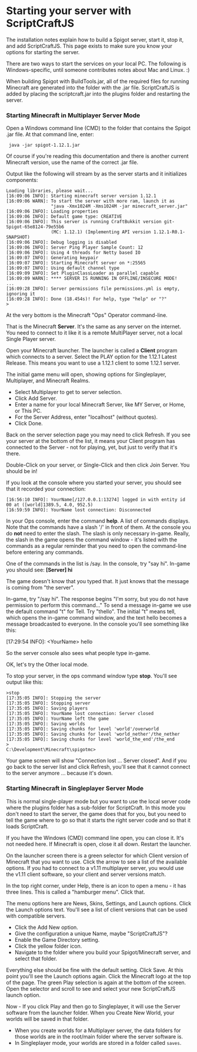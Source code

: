 # Starting your server with ScriptCraftJS

The installation notes explain how to build a Spigot server, start it, stop it, and add ScriptCraftJS. This page exists to make sure you know your options for starting the server.

There are two ways to start the services on your local PC. The following is Windows-specific, until someone contributes notes about Mac and Linux. :)

When building Spigot with BuildTools.jar, all of the required files for running Minecraft are generated into the folder with the .jar file. ScriptCraftJS is added by placing the scriptcraft.jar into the plugins folder and restarting the server.

### Starting Minecraft in Multiplayer Server Mode

Open a Windows command line (CMD) to the folder that contains the Spigot .jar file. At that command line, enter:

     java -jar spigot-1.12.1.jar

Of course if you're reading this documentation and there is another current Minecraft version, use the name of the correct .jar file.

Output like the following will stream by as the server starts and it initializes components:

```
Loading libraries, please wait...
[16:09:06 INFO]: Starting minecraft server version 1.12.1
[16:09:06 WARN]: To start the server with more ram, launch it as
                 "java -Xmx1024M -Xms1024M -jar minecraft_server.jar"
[16:09:06 INFO]: Loading properties
[16:09:06 INFO]: Default game type: CREATIVE
[16:09:06 INFO]: This server is running CraftBukkit version git-Spigot-65e8124-79e55b6
                 (MC: 1.12.1) (Implementing API version 1.12.1-R0.1-SNAPSHOT)
[16:09:06 INFO]: Debug logging is disabled
[16:09:06 INFO]: Server Ping Player Sample Count: 12
[16:09:06 INFO]: Using 4 threads for Netty based IO
[16:09:07 INFO]: Generating keypair
[16:09:07 INFO]: Starting Minecraft server on *:25565
[16:09:07 INFO]: Using default channel type
[16:09:09 INFO]: Set PluginClassLoader as parallel capable
[16:09:09 WARN]: **** SERVER IS RUNNING IN OFFLINE/INSECURE MODE!
...
[16:09:28 INFO]: Server permissions file permissions.yml is empty, ignoring it
[16:09:28 INFO]: Done (18.454s)! For help, type "help" or "?"
>
```

At the very bottom is the Minecraft "Ops" Operator command-line.

That is the Minecraft **Server**. It's the same as any server on the internet. You need to connect to it like it is a remote MultiPlayer server, not a local Single Player server.

Open your Minecraft launcher. The launcher is called a **Client** program which connects to a server. Select the PLAY option for the 1.12.1 Latest Release. This means you want to use a 1.12.1 client to some 1.12.1 server.

The initial game menu will open, showing options for Singleplayer, Multiplayer, and Minecraft Realms.

- Select Multiplayer to get to server selection.
- Click Add Server.
- Enter a name for your local Minecraft Server, like MY Server, or Home, or This PC.
- For the Server Address, enter "localhost" (without quotes).
- Click Done.

Back on the server selection page you may need to click Refresh. If you see your server at the bottom of the list, it means your Client program has connected to the Server - not for playing, yet, but just to verify that it's there.

Double-Click on your server, or Single-Click and then click Join Server. You should be in!

If you look at the console where you started your server, you should see that it recorded your connection:

    [16:56:10 INFO]: YourName[/127.0.0.1:13274] logged in with entity id 00 at ([world]1389.5, 4.0, 952.5)
    [16:59:59 INFO]: YourName lost connection: Disconnected

In your Ops console, enter the command **help**. A list of commands displays. Note that the commands have a slash '/' in front of them. At the console you do **not** need to enter the slash. The slash is only necessary in-game. Really, the slash in the game opens the command window - it's listed with the commands as a regular reminder that you need to open the command-line before entering any commands.

One of the commands in the list is /say. In the console, try "say hi". In-game you should see:
**[Server] hi**

The game doesn't know that you typed that. It just knows that the message is coming from "the server".

In-game, try "/say hi". The response begins "I'm sorry, but you do not have permission to perform this command..." To send a message in-game we use the default command "t" for Tell. Try "thello". The initial "t" means tell, which opens the in-game command window, and the text hello becomes a message broadcasted to everyone. In the console you'll see something like this:

[17:29:54 INFO]: \<YourName> hello

So the server console also sees what people type in-game.

OK, let's try the Other local mode.

To stop your server, in the ops command window type **stop**. You'll see output like this:

```
>stop
[17:35:05 INFO]: Stopping the server
[17:35:05 INFO]: Stopping server
[17:35:05 INFO]: Saving players
[17:35:05 INFO]: YourName lost connection: Server closed
[17:35:05 INFO]: YourName left the game
[17:35:05 INFO]: Saving worlds
[17:35:05 INFO]: Saving chunks for level 'world'/overworld
[17:35:05 INFO]: Saving chunks for level 'world_nether'/the_nether
[17:35:05 INFO]: Saving chunks for level 'world_the_end'/the_end
>
C:\Development\Minecraft\spigotmc>
```

Your game screen will show "Connection lost ... Server closed". And if you go back to the server list and click Refresh, you'll see that it cannot connect to the server anymore ... because it's down.

### Starting Minecraft in Singleplayer Server Mode

This is normal single-player mode but you want to use the local server code where the plugins folder has a sub-folder for ScriptCraft. In this mode you don't need to start the server, the game does that for you, but you need to tell the game where to go so that it starts the right server code and so that it loads ScriptCraft.

If you have the Windows (CMD) command line open, you can close it. It's not needed here. If Minecraft is open, close it all down. Restart the launcher.

On the launcher screen there is a green selector for which Client version of Minecraft that you want to use. Click the arrow to see a list of the available options. If you had to connect to a v1.11 multiplayer server, you would use the v1.11 client software, so your client and server versions match.

In the top right corner, under Help, there is an icon to open a menu - it has three lines. This is called a "hamburger menu". Click that.

The menu options here are News, Skins, Settings, and Launch options. Click the Launch options text. You'll see a list of client versions that can be used with compatible servers.

- Click the Add New option.
- Give the configuration a unique Name, maybe "ScriptCraftJS"?
- Enable the Game Directory setting.
- Click the yellow folder icon.
- Navigate to the folder where you build your Spigot/Minecraft server, and select that folder.

Everything else should be fine with the default setting. Click Save. At this point you'll see the Launch options again. Click the Minecraft logo at the top of the page. The green Play selection is again at the bottom of the screen. Open the selector and scroll to see and select your new ScriptCraftJS launch option.

Now - If you click Play and then go to Singleplayer, it will use the Server software from the launcher folder. When you Create New World, your worlds will be saved in that folder.

- When you create worlds for a Multiplayer server, the data folders for those worlds are in the root/main folder where the server software is.
- In Singleplayer mode, your worlds are stored in a folder called `saves`.


[installdoc]: Installation.md